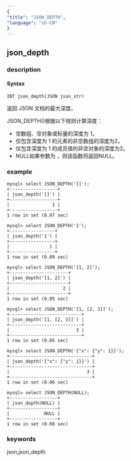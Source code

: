 ```yaml
---
{
"title": "JSON_DEPTH",
"language": "zh-CN"
}
---
```


<!-- 
Licensed to the Apache Software Foundation (ASF) under one
or more contributor license agreements.  See the NOTICE file
distributed with this work for additional information
regarding copyright ownership.  The ASF licenses this file
to you under the Apache License, Version 2.0 (the
"License"); you may not use this file except in compliance
with the License.  You may obtain a copy of the License at

  http://www.apache.org/licenses/LICENSE-2.0

Unless required by applicable law or agreed to in writing,
software distributed under the License is distributed on an
"AS IS" BASIS, WITHOUT WARRANTIES OR CONDITIONS OF ANY
KIND, either express or implied.  See the License for the
specific language governing permissions and limitations
under the License.
-->

## json_depth
### description
#### Syntax

`INT json_depth(JSON json_str)`

返回 JSON 文档的最大深度。

JSON_DEPTH()根据以下规则计算深度：

* 空数组、空对象或标量的深度为 1。
* 仅包含深度为 1 的元素的非空数组的深度为2。
* 仅包含深度为 1 的成员值的非空对象的深度为2。
* NULL如果参数为 ，则该函数将返回NULL。

### example

```
mysql> select JSON_DEPTH('[]');
+------------------+
| json_depth('[]') |
+------------------+
|                1 |
+------------------+
1 row in set (0.07 sec)

mysql> select JSON_DEPTH('1');
+-----------------+
| json_depth('1') |
+-----------------+
|               1 |
+-----------------+
1 row in set (0.09 sec)

mysql> select JSON_DEPTH('[1, 2]');
+----------------------+
| json_depth('[1, 2]') |
+----------------------+
|                    2 |
+----------------------+
1 row in set (0.05 sec)

mysql> select JSON_DEPTH('[1, [2, 3]]');
+---------------------------+
| json_depth('[1, [2, 3]]') |
+---------------------------+
|                         3 |
+---------------------------+
1 row in set (0.05 sec)

mysql> select JSON_DEPTH('{"x": {"y": 1}}');
+-------------------------------+
| json_depth('{"x": {"y": 1}}') |
+-------------------------------+
|                             3 |
+-------------------------------+
1 row in set (0.06 sec)

mysql> select JSON_DEPTH(NULL);
+------------------+
| json_depth(NULL) |
+------------------+
|             NULL |
+------------------+
1 row in set (0.08 sec)
```
### keywords
json,json_depth
